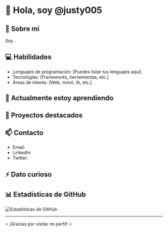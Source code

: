 # 👋 Hola, soy @justy005

## 🚀 Sobre mí

Soy .

## 💻 Habilidades

- Lenguajes de programación: [Puedes listar tus lenguajes aquí]
- Tecnologías: [Frameworks, herramientas, etc.]
- Áreas de interés: [Web, móvil, IA, etc.]

## 🌱 Actualmente estoy aprendiendo

## 🔭 Proyectos destacados

## 📫 Contacto

- Email:
- LinkedIn:
- Twitter:

## ⚡ Dato curioso

## 📊 Estadísticas de GitHub

![Estadísticas de GitHub](https://github-readme-stats.vercel.app/api?username=justy005&show_icons=true&theme=synthwave&border_radius=10&locale=es&hide_title=true&rank_icon=github)

---
⭐️ ¡Gracias por visitar mi perfil! ⭐️
